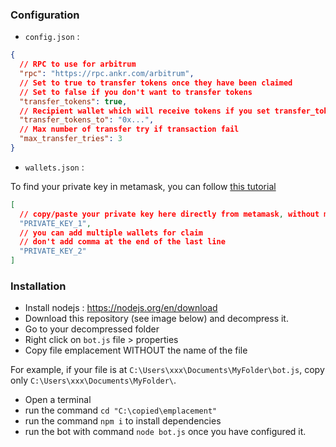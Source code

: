### Configuration

- `config.json` :
```json
{
  // RPC to use for arbitrum
  "rpc": "https://rpc.ankr.com/arbitrum",
  // Set to true to transfer tokens once they have been claimed
  // Set to false if you don't want to transfer tokens
  "transfer_tokens": true,
  // Recipient wallet which will receive tokens if you set transfer_tokens to true
  "transfer_tokens_to": "0x...",
  // Max number of transfer try if transaction fail
  "max_transfer_tries": 3
}
```

- `wallets.json` :

To find your private key in metamask, you can follow [this tutorial](https://support.metamask.io/hc/en-us/articles/360015289632-How-to-export-an-account-s-private-key#:~:text=On%20the%20account%20page%2C%20click,click%20%E2%80%9CConfirm%E2%80%9D%20to%20proceed.)

```json
[
  // copy/paste your private key here directly from metamask, without modification
  "PRIVATE_KEY_1",
  // you can add multiple wallets for claim
  // don't add comma at the end of the last line
  "PRIVATE_KEY_2"
]
```

### Installation

- Install nodejs : https://nodejs.org/en/download
- Download this repository (see image below) and decompress it.
- Go to your decompressed folder
- Right click on `bot.js` file > properties
- Copy file emplacement WITHOUT the name of the file

For example, if your file is at `C:\Users\xxx\Documents\MyFolder\bot.js`, copy only `C:\Users\xxx\Documents\MyFolder\`.

- Open a terminal
- run the command `cd "C:\copied\emplacement"`
- run the command `npm i` to install dependencies
- run the bot with command `node bot.js` once you have configured it.
